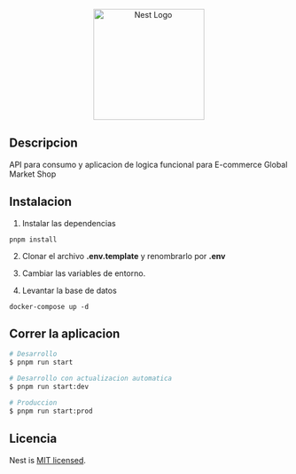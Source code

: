 <p align="center">
  <a href="http://nestjs.com/" target="blank"><img src="https://nestjs.com/img/logo-small.svg" width="200" alt="Nest Logo" /></a>
</p>

[circleci-image]: https://img.shields.io/circleci/build/github/nestjs/nest/master?token=abc123def456
[circleci-url]: https://circleci.com/gh/nestjs/nest

 
## Descripcion

API para consumo y aplicacion de logica funcional para E-commerce Global Market Shop

## Instalacion

1. Instalar las dependencias
```
pnpm install
```
2. Clonar el archivo __.env.template__ y renombrarlo por __.env__ 
3. Cambiar las variables de entorno.

4. Levantar la base de datos
```
docker-compose up -d
```

## Correr la aplicacion

```bash
# Desarrollo
$ pnpm run start

# Desarrollo con actualizacion automatica
$ pnpm run start:dev

# Produccion
$ pnpm run start:prod
```


## Licencia

Nest is [MIT licensed](LICENSE).
